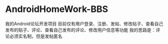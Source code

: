 # AndroidHomeWork-BBS
我的Android论坛开发项目
目前仅有用户登录、注册、发帖、修改帖子、查看自己发布的贴子、评论、查看自己发布的评论、修改用户信息等功能
我的思路是：评论必须实名制，但是发帖匿名
